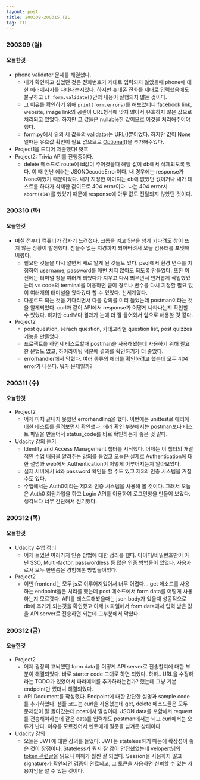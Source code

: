 ```yaml
---
layout: post
title: 200309-200315 TIL
tag: TIL
---
```


### 200309 (월)
#### 오늘한것
- phone validator 문제를 해결했다. 
  - 내가 확인하고 싶었던 것은 전화번호가 제대로 입력되지 않았을때 phone에 대한 에러메시지를 나타내는지였다. 하지만 
휴대폰 전화를 제대로 입력했음에도 불구하고 `if form.validate()`안의 내용이 실행되지 않는 것이다. 
  - 그 이유를 확인하기 위해 `print(form.errors)`를 해보았더니 facebook link, website, image link의 공란이 URL형식에 맞지 않아서 유효하지 않은 값으로
 처리되고 있었다. 하지만 그 값들은 nullable한 값이므로 이것을 처리해주어야 했다.
  - form.py에서 위의 세 값들의 validator는 URL()뿐이었다. 하지만 값이 None일때는 유효값 확인이 필요 없으므로 [Optional()](https://wtforms.readthedocs.io/en/stable/validators.html#wtforms.validators.Optional)을 추가해주었다.
- Project1을 드디어 제출했다! 얏호
- Project2: Trivia API를 진행중이다.
  - delete 메소드로 route에 id값이 주어졌을때 해당 값이 db에서 삭제되도록 했다. 이 때 만난 에러는 JSONDecodeError이다. 내 경우에는 response가 None이었기 때문이었다. 
  내가 지정한 아이디는 db에 없었던 값이거나 내가 테스트를 하다가 삭제한 값이므로 404 error이다. 나는 404 error시 `abort(404)`를 했었기 때문에 
  response에 아무 값도 전달되지 않았던 것이다. 
  
### 200310 (화)
#### 오늘한것
- 며칠 전부터 컴퓨터가 갑자기 느려졌다. 크롬을 켜고 5분을 넘게 기다려도 창이 뜨지 않는 상황이 발생했다. 참을수 없는 지경까지 되어버려서 오늘 컴퓨터를 포맷해버렸다.
  - 필요한 것들을 다시 깔면서 새로 알게 된 것들도 있다. psql에서 환경 변수를 지정하여 username, password를 매번 치지 않아도 되도록 만들었다. 또한 이전에는 터미널 창을 여러개 띄웠다가 지우고 다시 띄우면서 번거롭게 작업했었는데 vs code의 terminal을 이용하면 굳이 경로나 변수를 다시 지정할 필요 없이 여러개의 터미널을 왔다갔다 할 수 있었다. 신세계였다.
  - 다운로드 되는 것을 기다리면서 다음 강의를 미리 들었는데 postman이라는 것을 알게되었다. curl과 같이 API에서 response가 어떻게 나타나는지 확인할 수 있었다. 하지만 curl보다 결과가 눈에 더 잘 들어와서 앞으로 애용할 것 같다.
- Project2
  - post question, serach question, 카테고리별 question list, post quizzes 기능을 만들었다.
  - 프로젝트를 하면서 테스트할때 postman을 사용해봤는데 사용하기 위해 필요한 문법도 없고, 하이라이팅 덕분에 결과를 확인하기가 더 좋았다.
  - errorhandler에서 막혔다. 여러 종류의 에러를 확인하려고 했는데 모두 404 error가 나온다. 뭐가 문제일까?
  
  
### 200311 (수)
#### 오늘한것
- Project2
  - 어제 미처 끝내지 못했던 errorhandling을 했다. 이번에는 unittest로 에러에 대한 테스트를 돌려보면서 확인했다. 에러 확인 부분에서는 postman보다 테스트 파일을 만들어서 status_code를 바로 확인하는게 좋은 것 같다.
- Udacity 강의 듣기
  - Identity and Access Management 챕터를 시작했다. 어제는 이 챕터의 개괄적인 수업 내용을 알려주는 강의를 들었고 오늘은 실제로 Authentication에 대한 설명과 web에서 Authentication이 어떻게 이루어지는지 알아보았다.
  - 실제 서버에서 id와 password 확인을 할 수도 있고 제3의 인증 시스템을 거칠수도 있다.
  - 수업에서는 Auth0이라는 제3의 인증 시스템을 사용해 볼 것이다. 그래서 오늘은 Auth0 회원가입을 하고 Login API를 이용하여 로그인창을 만들어 보았다. 생각보다 너무 간단해서 신기했다.

### 200312 (목)
#### 오늘한것
- Udacity 수업 정리
  - 어제 들었던 여러가지 인증 방법에 대한 정리를 했다. 아이디/비밀번호만이 아닌 SSO, Multi-factor, passwordless 등 많은 인증 방법들이 있었다. 사용자로서 모두 한번쯤은 경험해본 방법들이었다.
- Project2 
  - 이번 frontend는 모두 js로 이루어져있어서 너무 어렵다... get 메소드를 사용하는 endpoint들은 처리를 했는데 post 메소드에서 form data를 어떻게 사용하는지 모르겠다. API를 테스트해봤을때는 json body가 있을때 성공적으로 db에 추가가 되는것을 확인했고 이제 js 파일에서 form data에서 입력 받은 값을 API server로 전송하면 되는데 그부분에서 막혔다.

### 200312 (금)
#### 오늘한것
- Project2
  - 어제 굉장히 고뇌했던 form data를 어떻게 API server로 전송할지에 대한 부분이 해결되었다. 바로 starter code 그대로 하면 되었다..하하.. URL을 수정하라는 TODO가 있었어서 파라메터를 추가하라는건가? 했는데 그냥 기본 endpoint만 썼더니 해결되었다. 
  - API Document를 작성했다. Endpoint에 대한 간단한 설명과 sample code를 추가하였다. 샘플 코드는 curl을 사용했는데 get, delete 메소드들은 모두 문제없이 잘 돌아갔는데 post에서 말썽이다. JSON data를 포함해서 request를 전송해야하는데 같은 data를 입력해도 postman에서는 되고 curl에서는 오류가 난다. 이유를 모르겠어서 멘토에게 질문을 남겨둔 상태이다.
- Udacity 강의
  - 오늘은 JWT에 대한 강의를 들었다. JWT는 stateless하기 때문에 확장성이 좋은 것이 장점이다. Stateless가 뭔지 잘 감이 안잡혔었는데 [velopert님의 token 관련글](https://velopert.com/2350)을 읽으니 이해가 훨씬 잘 되었다. Session을 사용하지 않고 signature가 확인되면 검증이 완료되고, 그 토큰을 사용하면 신뢰할 수 있는 사용자임을 알 수 있는 것이다.
